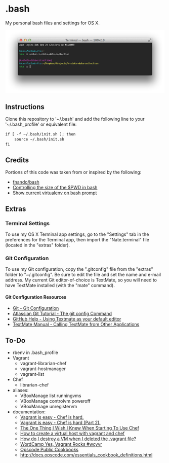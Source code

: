 # .bash

My personal bash files and settings for OS X.

![Screenshot](screenshot.png)

## Instructions

Clone this repository to '~/.bash' and add the following line to your '~/.bash_profile' or equivalent file:

    if [ -f ~/.bash/init.sh ]; then
        source ~/.bash/init.sh
    fi

## Credits

Portions of this code was taken from or inspired by the following:

- [fnando/bash](https://github.com/fnando/bash)
- [Controlling the size of the $PWD in bash](http://www.debian-administration.org/article/548/Controlling_the_size_of_the_PWD_in_bash)
- [Show current virtualenv on bash prompt](http://engineerwithoutacause.com/show-current-virtualenv-on-bash-prompt.html)

## Extras

### Terminal Settings

To use my OS X Terminal app settings, go to the "Settings" tab in the preferences for the Terminal app, then import the "Nate.terminal" file (located in the "extras" folder).

### Git Configuration

To use my Git configuration, copy the ".gitconfig" file from the "extras" folder to "~/.gitconfig". Be sure to edit the file and set the name and e-mail address. My current Git editor-of-choice is TextMate, so you will need to have TextMate installed (with the "mate" command).

#### Git Configuration Resources

- [Git - Git Configuration](http://git-scm.com/book/en/Customizing-Git-Git-Configuration)
- [Atlassian Git Tutorial - The git config Command](https://www.atlassian.com/git/tutorial/git-basics#!config)
- [GitHub Help - Using Textmate as your default editor](https://help.github.com/articles/using-textmate-as-your-default-editor)
- [TextMate Manual - Calling TextMate from Other Applications](http://manual.macromates.com/en/using_textmate_from_terminal.html)

## To-Do

- rbenv in .bash_profile
- Vagrant
    - vagrant-librarian-chef
    - vagrant-hostmanager
    - vagrant-list
- Chef
    - librarian-chef
- aliases:
    - VBoxManage list runningvms
	- VBoxManage controlvm <uuid> poweroff
	- VBoxManage unregistervm <uuid>
- documentation:
    - [Vagrant is easy - Chef is hard.](http://adamcod.es/2013/01/15/vagrant-is-easy-chef-is-hard.html)
    - [Vagrant is easy - Chef is hard (Part 2).](http://adamcod.es/2013/01/15/vagrant-is-easy-chef-is-hard-part2.html)
    - [The One Thing I Wish I Knew When Starting To Use Chef](http://adamcod.es/2013/08/27/one-thing-i-wish-i-knew-opscode-chef.html)
	- [How to create a virtual host with vagrant and chef](http://stackoverflow.com/questions/16568924/how-to-create-a-virtual-host-with-vagrant-and-chef)
	- [How do I destroy a VM when I deleted the .vagrant file?](http://stackoverflow.com/questions/15408969/how-do-i-destroy-a-vm-when-i-deleted-the-vagrant-file)
	- [WordCamp Yes, Vagrant Rocks #wcyvr](http://jeremyfelt.com/code/2013/08/17/wordcamp-yes-vagrant-rocks-wcyvr/)
	- [Opscode Public Cookbooks](https://github.com/opscode-cookbooks)
	- http://docs.opscode.com/essentials_cookbook_definitions.html
